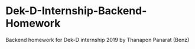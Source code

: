 # Dek-D-Internship-Backend-Homework
Backend homework for Dek-D internship 2019 by Thanapon Panarat (Benz)
